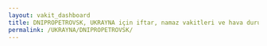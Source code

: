 ```yaml
---
layout: vakit_dashboard
title: DNIPROPETROVSK, UKRAYNA için iftar, namaz vakitleri ve hava durumu - ilçe/eyalet seç
permalink: /UKRAYNA/DNIPROPETROVSK/
---
```


<script type="text/javascript">
  var GLOBAL_COUNTRY = 'UKRAYNA';
  var GLOBAL_CITY = 'DNIPROPETROVSK';
  var GLOBAL_STATE = '';
  var lat = 72;
  var lon = 21;
</script>
